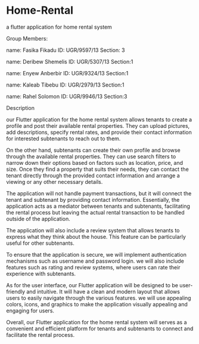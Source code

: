 # Home-Rental
a flutter application for home rental system

Group Members:<br>
    
   name: Fasika Fikadu             ID: UGR/9597/13         Section:  3 
   
   name: Deribew Shemelis          ID: UGR/5307/13         Section:1  
   
   name: Enyew Anberbir            ID: UGR/9324/13	       Section:1
   
   name: Kaleab Tibebu             ID: UGR/2979/13         Section:1   
   
   name: Rahel Solomon             ID: UGR/9946/13         Section:3
   </pre>
   
   
   Description
   
   our Flutter application for the home rental system allows tenants to create a profile and post their available rental properties. They can upload pictures, add descriptions, specify rental rates, and provide their contact information for interested subtenants to reach out to them.
   
On the other hand, subtenants can create their own profile and browse through the available rental properties. They can use search filters to narrow down their options based on factors such as location, price, and size. Once they find a property that suits their needs, they can contact the tenant directly through the provided contact information and arrange a viewing or any other necessary details.

The application will not handle payment transactions, but it will connect the tenant and subtenant by providing contact information. Essentially, the application acts as a mediator between tenants and subtenants, facilitating the rental process but leaving the actual rental transaction to be handled outside of the application.

The application will also include a review system that allows tenants to express what they think about the house. This feature can be particularly useful for other subtenants.

To ensure that the application is secure, we will implement authentication mechanisms such as username and password login. we will also include features such as rating and review systems, where users can rate their experience with subtenants.

As for the user interface, our Flutter application will be designed to be user-friendly and intuitive. It will have a clean and modern layout that allows users to easily navigate through the various features. we will use appealing colors, icons, and graphics to make the application visually appealing and engaging for users.

Overall, our Flutter application for the home rental system will serves as a convenient and efficient platform for tenants and subtenants to connect and facilitate the rental process.
